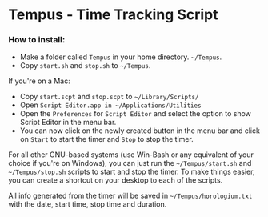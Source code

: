 # Tempus - Time Tracking Script

### How to install:
* Make a folder called `Tempus` in your home directory. `~/Tempus`.
* Copy `start.sh` and `stop.sh` to `~/Tempus`.

If you're on a Mac:
* Copy `start.scpt` and `stop.scpt` to `~/Library/Scripts/`
* Open `Script Editor.app in ~/Applications/Utilities`
* Open the `Preferences` for `Script Editor` and select the option to show Script Editor in the menu bar.
* You can now click on the newly created button in the menu bar and click on `Start` to start the timer and `Stop` to stop the timer.

For all other GNU-based systems (use Win-Bash or any equivalent of your choice if you're on Windows), you can just run the `~/Tempus/start.sh` and `~/Tempus/stop.sh` scripts to start and stop the timer. To make things easier, you can create a shortcut on your desktop to each of the scripts.

All info generated from the timer will be saved in `~/Tempus/horologium.txt` with the date, start time, stop time and duration.
